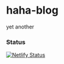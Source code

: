 # haha-blog
yet another
### Status
[![Netlify Status](https://api.netlify.com/api/v1/badges/8c2d56aa-097e-4458-9e4b-1559af0dca81/deploy-status)](https://app.netlify.com/sites/maccsgumbo/deploys)
